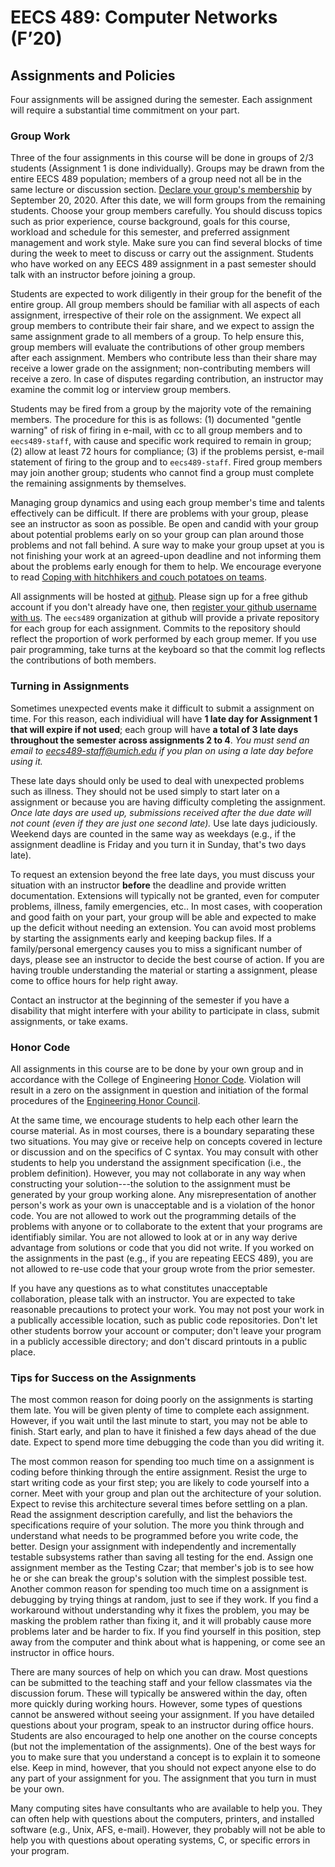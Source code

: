 # EECS 489: Computer Networks (F’20)

## Assignments and Policies

Four assignments will be assigned during the semester. 
Each assignment will require a substantial time commitment on your part.

### Group Work
Three of the four assignments in this course will be done in groups of 2/3 students (Assignment 1 is done individually). 
Groups may be drawn from the entire EECS 489 population; members of a group need not all be in the same lecture or discussion section. 
[Declare your group's membership](TBA) by September 20, 2020. 
After this date, we will form groups from the remaining students. 
Choose your group members carefully. 
You should discuss topics such as prior experience, course background, goals for this course, workload and schedule for this semester, and preferred assignment management and work style. 
Make sure you can find several blocks of time during the week to meet to discuss or carry out the assignment. 
Students who have worked on any EECS 489 assignment in a past semester should talk with an instructor before joining a group.

Students are expected to work diligently in their group for the benefit of the entire group. 
All group members should be familiar with all aspects of each assignment, irrespective of their role on the assignment. 
We expect all group members to contribute their fair share, and we expect to assign the same assignment grade to all members of a group. 
To help ensure this, group members will evaluate the contributions of other group members after each assignment. 
Members who contribute less than their share may receive a lower grade on the assignment; non-contributing members will receive a zero. 
In case of disputes regarding contribution, an instructor may examine the commit log or interview group members.

Students may be fired from a group by the majority vote of the remaining members. 
The procedure for this is as follows: 
(1) documented "gentle warning" of risk of firing in e-mail, with cc to all group members and to `eecs489-staff`, with cause and specific work required to remain in group; 
(2) allow at least 72 hours for compliance; 
(3) if the problems persist, e-mail statement of firing to the group and to `eecs489-staff`. 
Fired group members may join another group; students who cannot find a group must complete the remaining assignments by themselves.

Managing group dynamics and using each group member's time and talents effectively can be difficult. 
If there are problems with your group, please see an instructor as soon as possible. 
Be open and candid with your group about potential problems early on so your group can plan around those problems and not fall behind. 
A sure way to make your group upset at you is not finishing your work at an agreed-upon deadline and not informing them about the problems early enough for them to help. 
We encourage everyone to read [Coping with hitchhikers and couch potatoes on teams](http://web.eecs.umich.edu/~pmchen/eecs482/hitchhikers.html).

All assignments will be hosted at [github](https://github.com/eecs489). 
Please sign up for a free github account if you don't already have one, then [register your github username with us](TBA). 
The `eecs489` organization at github will provide a private repository for each group for each assignment. 
Commits to the repository should reflect the proportion of work performed by each group memer. 
If you use pair programming, take turns at the keyboard so that the commit log reflects the contributions of both members.

### Turning in Assignments
Sometimes unexpected events make it difficult to submit a assignment on time. 
For this reason, each individiual will have **1 late day for Assignment 1 that will expire if not used**; each group will have **a total of 3 late days throughout the semester across assignments 2 to 4**. 
*You must send an email to eecs489-staff@umich.edu if you plan on using a late day before using it.*

These late days should only be used to deal with unexpected problems such as illness. 
They should not be used simply to start later on a assignment or because you are having difficulty completing the assignment. 
*Once late days are used up, submissions received after the due date will not count (even if they are just one second late).* 
Use late days judiciously. 
Weekend days are counted in the same way as weekdays (e.g., if the assignment deadline is Friday and you turn it in Sunday, that's two days late).

To request an extension beyond the free late days, you must discuss your situation with an instructor **before** the deadline and provide written documentation. 
Extensions will typically not be granted, even for computer problems, illness, family emergencies, etc.. 
In most cases, with cooperation and good faith on your part, your group will be able and expected to make up the deficit without needing an extension. 
You can avoid most problems by starting the assignments early and keeping backup files. 
If a family/personal emergency causes you to miss a significant number of days, please see an instructor to decide the best course of action. 
If you are having trouble understanding the material or starting a assignment, please come to office hours for help right away.

Contact an instructor at the beginning of the semester if you have a disability that might interfere with your ability to participate in class, submit assignments, or take exams.

### Honor Code
All assignments in this course are to be done by your own group and in accordance with the College of Engineering [Honor Code](http://www.engin.umich.edu/students/honorcode/code). 
Violation will result in a zero on the assignment in question and initiation of the formal procedures of the [Engineering Honor Council](http://www.engin.umich.edu/students/honorcode).

At the same time, we encourage students to help each other learn the course material. 
As in most courses, there is a boundary separating these two situations. 
You may give or receive help on concepts covered in lecture or discussion and on the specifics of C syntax. 
You may consult with other students to help you understand the assignment specification (i.e., the problem definition). 
However, you may not collaborate in any way when constructing your solution---the solution to the assignment must be generated by your group working alone. 
Any misrepresentation of another person's work as your own is unacceptable and is a violation of the honor code. 
You are not allowed to work out the programming details of the problems with anyone or to collaborate to the extent that your programs are identifiably similar. 
You are not allowed to look at or in any way derive advantage from solutions or code that you did not write. 
If you worked on the assignments in the past (e.g., if you are repeating EECS 489), you are not allowed to re-use code that your group wrote from the prior semester.

If you have any questions as to what constitutes unacceptable collaboration, please talk with an instructor. 
You are expected to take reasonable precautions to protect your work. 
You may not post your work in a publically accessible location, such as public code repositories.
Don't let other students borrow your account or computer; don't leave your program in a publicly accessible directory; and don't discard printouts in a public place.

### Tips for Success on the Assignments
The most common reason for doing poorly on the assignments is starting them late. 
You will be given plenty of time to complete each assignment. 
However, if you wait until the last minute to start, you may not be able to finish. 
Start early, and plan to have it finished a few days ahead of the due date. 
Expect to spend more time debugging the code than you did writing it.

The most common reason for spending too much time on a assignment is coding before thinking through the entire assignment. 
Resist the urge to start writing code as your first step; you are likely to code yourself into a corner. 
Meet with your group and plan out the architecture of your solution. 
Expect to revise this architecture several times before settling on a plan. 
Read the assignment description carefully, and list the behaviors the specifications require of your solution. 
The more you think through and understand what needs to be programmed before you write code, the better. 
Design your assignment with independently and incrementally testable subsystems rather than saving all testing for the end. 
Assign one assignment member as the Testing Czar; that member's job is to see how he or she can break the group's solution with the simplest possible test. 
Another common reason for spending too much time on a assignment is debugging by trying things at random, just to see if they work. 
If you find a workaround without understanding why it fixes the problem, you may be masking the problem rather than fixing it, and it will probably cause more problems later and be harder to fix. 
If you find yourself in this position, step away from the computer and think about what is happening, or come see an instructor in office hours.

There are many sources of help on which you can draw. 
Most questions can be submitted to the teaching staff and your fellow classmates via the discussion forum. 
These will typically be answered within the day, often more quickly during working hours. 
However, some types of questions cannot be answered without seeing your assignment. 
If you have detailed questions about your program, speak to an instructor during office hours. 
Students are also encouraged to help one another on the course concepts (but not the implementation of the assignments). 
One of the best ways for you to make sure that you understand a concept is to explain it to someone else. 
Keep in mind, however, that you should not expect anyone else to do any part of your assignment for you. 
The assignment that you turn in must be your own.

Many computing sites have consultants who are available to help you. 
They can often help with questions about the computers, printers, and installed software (e.g., Unix, AFS, e-mail). 
However, they probably will not be able to help you with questions about operating systems, C, or specific errors in your program.
